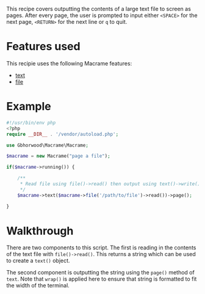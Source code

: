 This recipe covers outputting the contents of a large text file to screen as pages. After every page, the user is prompted to input either `<SPACE>` for the next page, `<RETURN>` for the next line or `q` to quit.

# Features used
This recipie uses the following Macrame features:
* [text](../04_Manual/03_Styled_Text_Output.md)
* [file](../04_Manual/06_File_Read_and_Write.md)

# Example
```PHP
#!/usr/bin/env php
<?php
require __DIR__ . '/vendor/autoload.php';

use Gbhorwood\Macrame\Macrame;

$macrame = new Macrame("page a file");

if($macrame->running()) {

    /**
     * Read file using file()->read() then output using text()->write()
     */
    $macrame->text($macrame->file('/path/to/file')->read())->page();

}
```

# Walkthrough
There are two components to this script. The first is reading in the contents of the text file with `file()->read()`. This returns a string which can be used to create a `text()` object.

The second component is outputting the string using the `page()` method of `text`. Note that `wrap()` is applied here to ensure that string is formatted to fit the width of the terminal.
